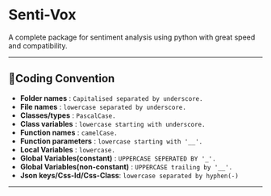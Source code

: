 # Senti-Vox
A complete package for sentiment analysis using python with great speed and compatibility.

---
## 📝**Coding Convention**
- **Folder names** : ```Capitalised separated by underscore.```
- **File names** : ```lowercase separated by underscore.```
- **Classes/types** : ```PascalCase.```
- **Class variables** : ```lowercase starting with underscore.```
- **Function names** : ```camelCase.```
- **Function parameters** : ```lowercase starting with '__'.```
- **Local Variables** : ```lowercase.```
- **Global Variables(constant)** : ```UPPERCASE SEPERATED BY '_'.```
- **Global Variables(non-constant)** : ```UPPERCASE trailing by '__'.```
- **Json keys/Css-Id/Css-Class**: ```lowercase separated by hyphen(-)```
---
